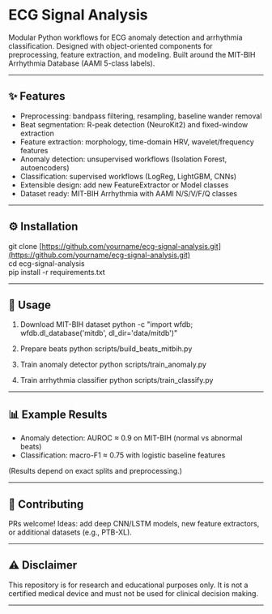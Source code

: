 # ECG Signal Analysis

Modular Python workflows for ECG anomaly detection and arrhythmia classification.
Designed with object-oriented components for preprocessing, feature extraction, and modeling.
Built around the MIT-BIH Arrhythmia Database (AAMI 5-class labels).

---

## ✨ Features

* Preprocessing: bandpass filtering, resampling, baseline wander removal
* Beat segmentation: R-peak detection (NeuroKit2) and fixed-window extraction
* Feature extraction: morphology, time-domain HRV, wavelet/frequency features
* Anomaly detection: unsupervised workflows (Isolation Forest, autoencoders)
* Classification: supervised workflows (LogReg, LightGBM, CNNs)
* Extensible design: add new FeatureExtractor or Model classes
* Dataset ready: MIT-BIH Arrhythmia with AAMI N/S/V/F/Q classes

---

## ⚙️ Installation

git clone [https://github.com/yourname/ecg-signal-analysis.git](https://github.com/yourname/ecg-signal-analysis.git)</br>
cd ecg-signal-analysis</br>
pip install -r requirements.txt

---

## 🚀 Usage

1. Download MIT-BIH dataset
   python -c "import wfdb; wfdb.dl_database('mitdb', dl_dir='data/mitdb')"

2. Prepare beats
   python scripts/build_beats_mitbih.py

3. Train anomaly detector
   python scripts/train_anomaly.py

4. Train arrhythmia classifier
   python scripts/train_classify.py

---

## 📊 Example Results

* Anomaly detection: AUROC ≈ 0.9 on MIT-BIH (normal vs abnormal beats)
* Classification: macro-F1 ≈ 0.75 with logistic baseline features

(Results depend on exact splits and preprocessing.)

---

## 🤝 Contributing

PRs welcome!
Ideas: add deep CNN/LSTM models, new feature extractors, or additional datasets (e.g., PTB-XL).

---

## ⚠️ Disclaimer

This repository is for research and educational purposes only.
It is not a certified medical device and must not be used for clinical decision making.

---
